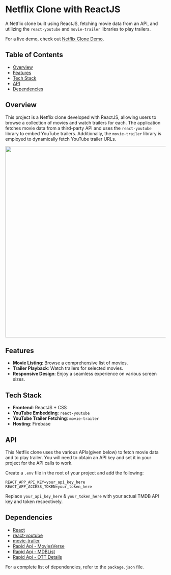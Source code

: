 # Netflix Clone with ReactJS

A Netflix clone built using ReactJS, fetching movie data from an API, and utilizing the `react-youtube` and `movie-trailer` libraries to play trailers.

For a live demo, check out [Netflix Clone Demo](https://netflixbyvaishali.web.app).

## Table of Contents

- [Overview](#overview)
- [Features](#features)
- [Tech Stack](#tech-stack)
- [API](#api)
- [Dependencies](#dependencies)

## Overview

This project is a Netflix clone developed with ReactJS, allowing users to browse a collection of movies and watch trailers for each. The application fetches movie data from a third-party API and uses the `react-youtube` library to embed YouTube trailers. Additionally, the `movie-trailer` library is employed to dynamically fetch YouTube trailer URLs.

<div>
    <img src='https://github.com/Vaishali785/Netflix-Clone/blob/main/src/assets/screenshots/home.png' width='600px'/>
</div>

## Features

- **Movie Listing**: Browse a comprehensive list of movies.
- **Trailer Playback**: Watch trailers for selected movies.
- **Responsive Design**: Enjoy a seamless experience on various screen sizes.

## Tech Stack

- **Frontend**: ReactJS + CSS
- **YouTube Embedding**: `react-youtube`
- **YouTube Trailer Fetching**: `movie-trailer`
- **Hosting**: Firebase

## API

This Netflix clone uses the various APIs(given below) to fetch movie data and to play trailer. You will need to obtain an API key and set it in your project for the API calls to work.

Create a `.env` file in the root of your project and add the following:

```env
REACT_APP_API_KEY=your_api_key_here
REACT_APP_ACCESS_TOKEN=your_token_here
```

Replace `your_api_key_here` & `your_token_here` with your actual TMDB API key and token respectively.

## Dependencies

- [React](https://reactjs.org/)
- [react-youtube](https://www.npmjs.com/package/react-youtube)
- [movie-trailer](https://www.npmjs.com/package/movie-trailer)
- [Rapid Api - MoviesVerse](https://rapidapi.com/Murad123/api/moviesverse1)
- [Rapid Api - MDBList](https://rapidapi.com/linaspurinis/api/mdblist)
- [Rapid Api - OTT Details](https://rapidapi.com/gox-ai-gox-ai-default/api/ott-details)

For a complete list of dependencies, refer to the `package.json` file.

<!-- Main branch contains the latest changed code, and the latest build of hosted website -->
<!-- nvm v16 works here -->
<!-- Latest code is in netflixNew branch and that code is merged in this -->
<!-- And the main branch is hosted  -->
<!-- Older version code is stored in netflixOld branch -->
